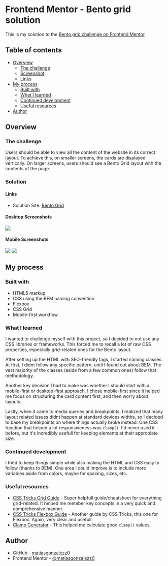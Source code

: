 # Frontend Mentor - Bento grid solution

This is my solution to the [Bento grid challenge on Frontend Mentor](https://www.frontendmentor.io/challenges/bento-grid-RMydElrlOj).

## Table of contents

- [Overview](#overview)
  - [The challenge](#the-challenge)
  - [Screenshot](#screenshot)
  - [Links](#links)
- [My process](#my-process)
  - [Built with](#built-with)
  - [What I learned](#what-i-learned)
  - [Continued development](#continued-development)
  - [Useful resources](#useful-resources)
- [Author](#author)

## Overview

### The challenge

Users should be able to view all the content of the website in its correct layout.
To achieve this, on smaller screens, the cards are displayed vertically. On larger screens, users should see a Bento Grid layout with the contents of the page.

### Solution

#### Links

- Solution Site: [Bento Grid](https://matiasgonzalezz0.github.io/FrontendMentor-BentoGrid/)

#### Desktop Screenshots
![](./screenshots/desktop-1920x1080.png)

#### Mobile Screenshots
![](./screenshots/mobile-top.png) ![](./screenshots/mobile-bottom.png)

## My process

### Built with

- HTML5 markup
- CSS using the BEM naming convention
- Flexbox
- CSS Grid
- Mobile-first workflow

### What I learned

I wanted to challenge myself with this project, so I decided to not use any CSS libraries or frameworks.
This forced me to recall a lot of raw CSS properties, especially grid-related ones for the Bento layout.

After setting up the HTML with SEO-friendly tags, I started naming classes. At first, I didnt follow any specific pattern, until I found out about BEM.
The vast majority of the classes (aside from a few common ones) follow that methodology.

Another key decision I had to make was whether I should start with a mobile-first or desktop-first approach. I chose mobile-first since it helped me focus on structuring the card content first, and then worry about layouts.

Lastly, when it came to media queries and breakpoints, I realized that many layout related issues didnt happen at standard devices widths, so I decided to base my breakpoints on where things actually broke instead.
One CSS function that helped a lot responsiveness was `clamp()`. I'd never used it before, but it's incredibly usefull for keeping elements at their appropiate size.


### Continued development

I tried to keep things simple while also making the HTML and CSS easy to follow (thanks to BEM). One area I could improve is to include more variables aside from colors, maybe for spacing, sizes, etc.

### Useful resources

- [CSS Tricks Grid Guide](https://css-tricks.com/snippets/css/complete-guide-grid/) - Super helpfull guide/cheatsheet for everything grid-related. It helped me remeber key concepts in a very quick and comprehensive manner.
- [CSS Tricks Flexbox Guide](https://css-tricks.com/snippets/css/a-guide-to-flexbox/) - Another guide by CSS Tricks, this one for Flexbox. Again, very clear and usefull.
- [Clamp Generator](https://clamp.font-size.app/) - This helped me calculate good `clamp()` values.

## Author

- GitHub - [matiasgonzalezz0](https://github.com/matiasgonzalezz0)
- Frontend Mentor - [@matiasgonzalezz0](https://www.frontendmentor.io/profile/matiasgonzalezz0)
